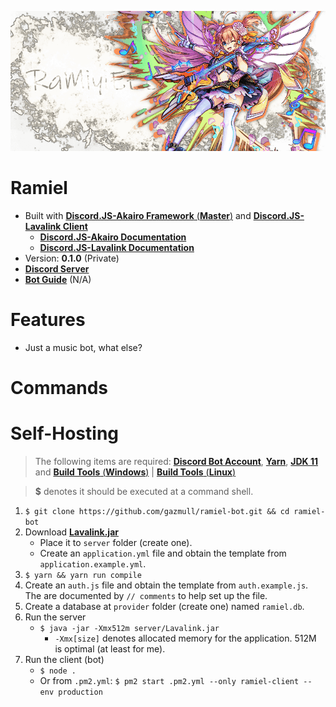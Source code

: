 ![what are you looking at](ramieru.png)
# Ramiel
- Built with [**Discord.JS-Akairo Framework** (**Master**)](https://github.com/1computer1/discord-akairo) and [**Discord.JS-Lavalink Client**](https://github.com/MrJacz/discord.js-lavalink)
    - [**Discord.JS-Akairo Documentation**](https://1computer1.github.io/discord-akairo/master)
    - [**Discord.JS-Lavalink Documentation**](https://mrjacz.github.io/discord.js-lavalink)
- Version: **0.1.0** (Private)
- [**Discord Server**](http://erosdev.thegzm.space)
- [**Bot Guide**](https://docs.thegzm.space/ramiel-bot) (N/A)

# Features
- Just a music bot, what else?

# Commands

# Self-Hosting
> The following items are required: [**Discord Bot Account**](https://github.com/reactiflux/discord-irc/wiki/Creating-a-discord-bot-&-getting-a-token), [**Yarn**](https://yarnpkg.com/en/docs/getting-started), [**JDK 11**](https://www.oracle.com/technetwork/java/javase/downloads/index.html) and [**Build Tools** (**Windows**)](https://github.com/felixrieseberg/windows-build-tools) | [**Build Tools** (**Linux**)](https://superuser.com/questions/352000/whats-a-good-way-to-install-build-essentials-all-common-useful-commands-on)

> **$** denotes it should be executed at a command shell.

1. `$ git clone https://github.com/gazmull/ramiel-bot.git && cd ramiel-bot`
2. Download [**Lavalink.jar**](https://ci.fredboat.com/viewLog.html?buildId=lastSuccessful&buildTypeId=Lavalink_Build&tab=artifacts&guest=1)
    - Place it to `server` folder (create one).
    - Create an `application.yml` file and obtain the template from `application.example.yml`.
3. `$ yarn && yarn run compile`
4. Create an `auth.js` file and obtain the template from `auth.example.js`. The are documented by `// comments` to help set up the file.
5. Create a database at `provider` folder (create one) named `ramiel.db`.
6. Run the server
    - `$ java -jar -Xmx512m server/Lavalink.jar`
        - `-Xmx[size]` denotes allocated memory for the application. 512M is optimal (at least for me).
7. Run the client (bot)
    - `$ node .`
    - Or from `.pm2.yml`: `$ pm2 start .pm2.yml --only ramiel-client --env production`
